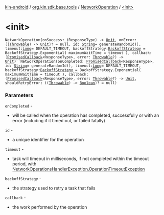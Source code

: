 [kin-android](../../index.md) / [org.kin.sdk.base.tools](../index.md) / [NetworkOperation](index.md) / [&lt;init&gt;](./-init-.md)

# &lt;init&gt;

`NetworkOperation(onSuccess: (ResponseType) -> `[`Unit`](https://kotlinlang.org/api/latest/jvm/stdlib/kotlin/-unit/index.html)`, onError: ((`[`Throwable`](https://kotlinlang.org/api/latest/jvm/stdlib/kotlin/-throwable/index.html)`) -> `[`Unit`](https://kotlinlang.org/api/latest/jvm/stdlib/kotlin/-unit/index.html)`)? = null, id: `[`String`](https://kotlinlang.org/api/latest/jvm/stdlib/kotlin/-string/index.html)` = generateRandomId(), timeout: `[`Long`](https://kotlinlang.org/api/latest/jvm/stdlib/kotlin/-long/index.html)` = DEFAULT_TIMEOUT, backoffStrategy: `[`BackoffStrategy`](../-backoff-strategy/index.md)` = BackoffStrategy.Exponential(
            maximumWaitTime = timeout
        ), callback: (`[`PromisedCallback`](../-promised-callback/index.md)`<ResponseType>, error: `[`Throwable`](https://kotlinlang.org/api/latest/jvm/stdlib/kotlin/-throwable/index.html)`?) -> `[`Unit`](https://kotlinlang.org/api/latest/jvm/stdlib/kotlin/-unit/index.html)`)``NetworkOperation(onCompleted: `[`PromisedCallback`](../-promised-callback/index.md)`<ResponseType>, id: `[`String`](https://kotlinlang.org/api/latest/jvm/stdlib/kotlin/-string/index.html)` = generateRandomId(), timeout: `[`Long`](https://kotlinlang.org/api/latest/jvm/stdlib/kotlin/-long/index.html)` = DEFAULT_TIMEOUT, backoffStrategy: `[`BackoffStrategy`](../-backoff-strategy/index.md)` = BackoffStrategy.Exponential(
        maximumWaitTime = timeout
    ), callback: (`[`PromisedCallback`](../-promised-callback/index.md)`<ResponseType>, error: `[`Throwable`](https://kotlinlang.org/api/latest/jvm/stdlib/kotlin/-throwable/index.html)`?) -> `[`Unit`](https://kotlinlang.org/api/latest/jvm/stdlib/kotlin/-unit/index.html)`, shouldRetryError: ((`[`Throwable`](https://kotlinlang.org/api/latest/jvm/stdlib/kotlin/-throwable/index.html)`) -> `[`Boolean`](https://kotlinlang.org/api/latest/jvm/stdlib/kotlin/-boolean/index.html)`)? = null)`

### Parameters

`onCompleted` -
* will be called when the operation has completed, successfully or with an error (including if it timed out, or failed fatally)

`id` -
* a unique identifier for the operation

`timeout` -
* task will timeout in milliseconds, if not completed within the timeout period, with [NetworkOperationsHandlerException.OperationTimeoutException](../-network-operations-handler-exception/-operation-timeout-exception/index.md)

`backoffStrategy` -
* the strategy used to retry a task that fails

`callback` -
* the work performed by the operation
